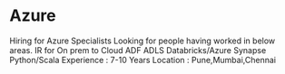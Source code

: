 # Azure
Hiring for Azure Specialists
Looking for people having worked in below areas.
IR for On prem to Cloud
ADF
ADLS
Databricks/Azure Synapse
Python/Scala
Experience : 7-10 Years
Location : Pune,Mumbai,Chennai
